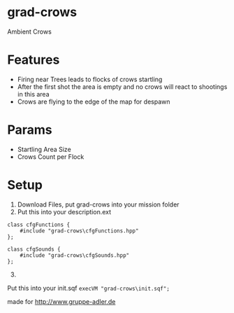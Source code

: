 # grad-crows
Ambient Crows

# Features
* Firing near Trees leads to flocks of crows startling
* After the first shot the area is empty and no crows will react to shootings in this area
* Crows are flying to the edge of the map for despawn

# Params
* Startling Area Size
* Crows Count per Flock

# Setup

1) Download Files, put grad-crows into your mission folder
2) Put this into your description.ext
```
class cfgFunctions {
	#include "grad-crows\cfgFunctions.hpp"	
};

class cfgSounds {
	#include "grad-crows\cfgSounds.hpp"	
};
```
3)
Put this into your init.sqf
`execVM "grad-crows\init.sqf";`



made for
http://www.gruppe-adler.de
